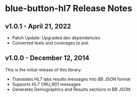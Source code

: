 # blue-button-hl7 Release Notes

## v1.0.1 - April 21, 2022

- Patch Update: Upgraded dev dependencies
- Converted tests and coverages to jest

## v1.0.0 - December 12, 2014

This is the initial release of this library.

* Translates HL7 labs results messages into BB JSON format
* Supports HL7 ORU_R01 messages
* Generates Demographics and Results sections in BB JSON



